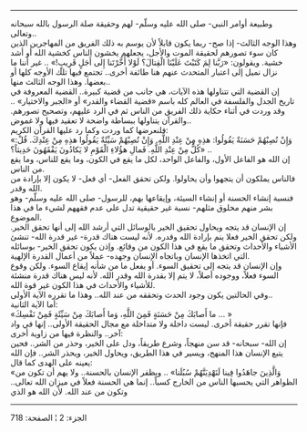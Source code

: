------------------------------------------------------------------------

وطبيعة أوامر النبي- صلى الله عليه وسلّم- لهم وحقيقة صلة الرسول بالله
سبحانه وتعالى..  
وهذا الوجه الثالث- إذا صح- ربما يكون قابلاً لأن يوسم به ذلك الفريق من
المهاجرين الذين كان سوء تصورهم لحقيقة الموت والأجل، يجعلهم يخشون الناس
كخشية الله أو أشد خشية. ويقولون: «رَبَّنا لِمَ كَتَبْتَ عَلَيْنَا الْقِتالَ؟ لَوْلا أَخَّرْتَنا
إِلى أَجَلٍ قَرِيبٍ!» .. غير أننا ما نزال نميل إلى اعتبار المتحدث عنهم هنا
طائفة أخرى.. تجتمع فيها تلك الأوجه كلها أو بعضها. وهذا الوجه الثالث
منها..  
إن القضية التي تتناولها هذه الآيات، هي جانب من قضية كبيرة.. القضية
المعروفة في تاريخ الجدل والفلسفة في العالم كله باسم «قضية القضاء والقدر»
أو «الجبر والاختيار» .. وقد وردت في أثناء حكاية ذلك الفريق من الناس ثم
في الرد عليهم، وتصحيح تصورهم. والقرآن يتناولها ببساطة واضحة لا تعقيد
فيها ولا غموض..  
فلنعرضها كما وردت وكما رد عليها القرآن الكريم:  
«وَإِنْ تُصِبْهُمْ حَسَنَةٌ يَقُولُوا: هذِهِ مِنْ عِنْدِ اللَّهِ. وَإِنْ تُصِبْهُمْ سَيِّئَةٌ يَقُولُوا هذِهِ مِنْ
عِنْدِكَ. قُلْ: كُلٌّ مِنْ عِنْدِ اللَّهِ. فَمالِ هؤُلاءِ الْقَوْمِ لا يَكادُونَ يَفْقَهُونَ حَدِيثاً؟» ..  
إن الله هو الفاعل الأول، والفاعل الواحد، لكل ما يقع في الكون، وما يقع
للناس، وما يقع من الناس.  
فالناس يملكون أن يتجهوا وأن يحاولوا. ولكن تحقق الفعل- أي فعل- لا يكون
إلا بإرادة من الله وقدر.  
فنسبة إنشاء الحسنة أو إنشاء السيئة، وإيقاعها بهم، للرسول- صلى الله عليه
وسلّم- وهو بشر منهم مخلوق مثلهم- نسبة غير حقيقية تدل على عدم فقههم لشيء
ما في هذا الموضوع.  
إن الإنسان قد يتجه ويحاول تحقيق الخير بالوسائل التي أرشد الله إلى أنها
تحقق الخير. ولكن تحقق الخير فعلا ينم بإرادة الله وقدره. لأنه ليست هناك
قدرة- غير قدرة الله- تنشئ الأشياء والأحداث وتحقق ما يقع في هذا الكون من
وقائع. وإذن يكون تحقق الخير- بوسائله التي اتخذها الإنسان وباتجاه الإنسان
وجهده- عملاً من أعمال القدرة الإلهية.  
وإن الإنسان قد يتجه إلى تحقيق السوء. أو يفعل ما من شأنه إيقاع السوء.
ولكن وقوع السوء فعلاً، ووجوده أصلاً، لا يتم إلا بقدرة الله وقدر الله. لأنه
ليس هناك قدرة منشئة للأشياء والأحداث في هذا الكون غير قوة الله.  
وفي الحالتين يكون وجود الحدث وتحققه من عند الله.. وهذا ما تقرره الآية
الأولى..  
أما الآية الثانية:  
«ما أَصابَكَ مِنْ حَسَنَةٍ فَمِنَ اللَّهِ، وَما أَصابَكَ مِنْ سَيِّئَةٍ فَمِنْ نَفْسِكَ ... »  
فإنها تقرر حقيقة أخرى. ليست داخلة ولا متداخلة مع مجال الحقيقة الأولى..
إنها في واد آخر.. والنظرة فيها من زاوية أخرى:  
إن الله- سبحانه- قد سن منهجاً، وشرع طريقاً، ودل على الخير، وحذر من الشر..
فحين يتبع الإنسان هذا المنهج، ويسير في هذا الطريق، ويحاول الخير، ويحذر
الشر.. فإن الله يعينه على الهدى كما قال:  
«وَالَّذِينَ جاهَدُوا فِينا لَنَهْدِيَنَّهُمْ سُبُلَنا» .. ويظفر الإنسان بالحسنة.. ولا يهم
أن تكون من الظواهر التي يحسبها الناس من الخارج كسباً.. إنما هي الحسنة
فعلاً في ميزان الله تعالى.. وتكون من عند الله. لأن الله هو الذي

------------------------------------------------------------------------

الجزء: 2 ¦ الصفحة: 718
